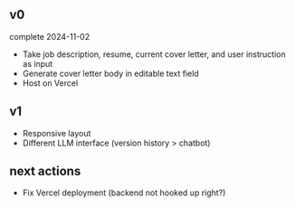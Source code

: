 ## v0
complete 2024-11-02
- Take job description, resume, current cover letter, and user instruction as input
- Generate cover letter body in editable text field
- Host on Vercel

## v1
- Responsive layout
- Different LLM interface (version history > chatbot)

## next actions
- Fix Vercel deployment (backend not hooked up right?)